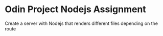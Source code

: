 # Odin Project Nodejs Assignment

Create a server with Nodejs that renders different files depending on the route
